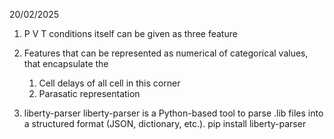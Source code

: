 20/02/2025
1. P V T conditions itself can be given as three feature
2. Features that can be represented as numerical of categorical values, that encapsulate the 
    1. Cell delays of all cell in this corner
    2. Parasatic representation


2. liberty-parser
    liberty-parser is a Python-based tool to parse .lib files into a structured format (JSON, dictionary, etc.).
    pip install liberty-parser

